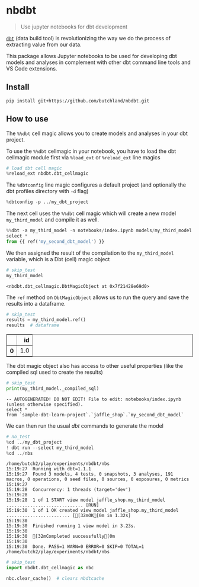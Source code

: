 # nbdbt
> Use jupyter notebooks for dbt development


[`dbt`](https://getdbt.com) (data build tool) is revolutionizing the way we do the process of extracting value from our data. 

This package allows Jupyter notebooks to be used for developing dbt models and analyses in complement with other dbt command line tools and VS Code extensions.

## Install

`pip install git+https://github.com/butchland/nbdbt.git`

## How to use

The `%%dbt` cell magic allows you to create models and analyses in your dbt project.


To use the `%%dbt` cellmagic in your notebook, you have to load the dbt cellmagic module first via `%load_ext` or `%reload_ext` line magics 

```python
# load dbt cell magic
%reload_ext nbdbt.dbt_cellmagic
```

The `%dbtconfig` line magic configures a default project (and optionally the dbt profiles directory with `-d` flag) 

```python
%dbtconfig -p ../my_dbt_project
```

The next cell uses the `%%dbt` cell magic which will create a new model `my_third_model` and compile it as well.

```python
%%dbt -a my_third_model -n notebooks/index.ipynb models/my_third_model.sql
select *
from {{ ref('my_second_dbt_model') }}
```

We then assigned the result of the compilation to the `my_third_model` variable, which is a Dbt (cell) magic object

```python
# skip_test
my_third_model
```




    <nbdbt.dbt_cellmagic.DbtMagicObject at 0x7f21428e69d0>



The `ref` method on `DbtMagicObject`  allows us to run the query and save the results into a dataframe.

```python
# skip_test
results = my_third_model.ref()
results  # dataframe
```




<div>
<style scoped>
    .dataframe tbody tr th:only-of-type {
        vertical-align: middle;
    }

    .dataframe tbody tr th {
        vertical-align: top;
    }

    .dataframe thead th {
        text-align: right;
    }
</style>
<table border="1" class="dataframe">
  <thead>
    <tr style="text-align: right;">
      <th></th>
      <th>id</th>
    </tr>
  </thead>
  <tbody>
    <tr>
      <th>0</th>
      <td>1.0</td>
    </tr>
  </tbody>
</table>
</div>



The dbt magic object also has access to other useful properties (like the compiled sql used to create the results)

```python
# skip_test
print(my_third_model._compiled_sql)
```

    -- AUTOGENERATED! DO NOT EDIT! File to edit: notebooks/index.ipynb (unless otherwise specified).
    select *
    from `sample-dbt-learn-project`.`jaffle_shop`.`my_second_dbt_model`


We can then run the usual _dbt_ commands to generate the model 

```python
# no_test
%cd ../my_dbt_project
! dbt run --select my_third_model
%cd ../nbs
```

    /home/butch2/play/experiments/nbdbt/nbs
    15:19:27  Running with dbt=1.1.1
    15:19:27  Found 3 models, 4 tests, 0 snapshots, 3 analyses, 191 macros, 0 operations, 0 seed files, 0 sources, 0 exposures, 0 metrics
    15:19:27  
    15:19:28  Concurrency: 1 threads (target='dev')
    15:19:28  
    15:19:28  1 of 1 START view model jaffle_shop.my_third_model ............................. [RUN]
    15:19:30  1 of 1 OK created view model jaffle_shop.my_third_model ........................ [[32mOK[0m in 1.32s]
    15:19:30  
    15:19:30  Finished running 1 view model in 3.23s.
    15:19:30  
    15:19:30  [32mCompleted successfully[0m
    15:19:30  
    15:19:30  Done. PASS=1 WARN=0 ERROR=0 SKIP=0 TOTAL=1
    /home/butch2/play/experiments/nbdbt/nbs


```python
# skip_test
import nbdbt.dbt_cellmagic as nbc

nbc.clear_cache()  # clears nbdtcache
```
